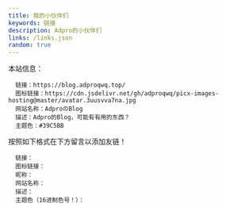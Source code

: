 ```yaml
---
title: 我的小伙伴们
keywords: 链接
description: Adpro的小伙伴们
links: /links.json
random: true
---
```


本站信息：

```text
  链接：https://blog.adproqwq.top/
  图标链接：https://cdn.jsdelivr.net/gh/adproqwq/picx-images-hosting@master/avatar.3uusvva7na.jpg
  网站名称：AdproのBlog
  描述：Adpro的Blog，可能有有用的东西？
  主题色：#39C5BB
```

按照如下格式在下方留言以添加友链！

```text
  链接：
  图标链接：
  昵称：
  网站名称：
  描述：
  主题色（16进制色号！）：
```

<YunLinks :links="frontmatter.links" :random="frontmatter.random" />
